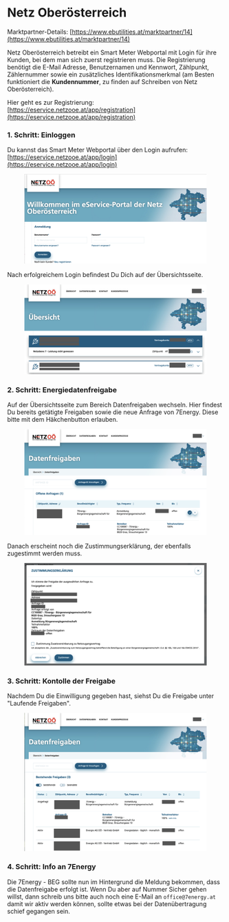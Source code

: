 # Netz Ober&ouml;sterreich

Marktpartner-Details: [https://www.ebutilities.at/marktpartner/14](https://www.ebutilities.at/marktpartner/14)

Netz Ober&ouml;sterreich betreibt ein Smart Meter Webportal mit Login f&uuml;r ihre Kunden, bei dem man sich zuerst registrieren muss. Die Registrierung ben&ouml;tigt die E-Mail Adresse, Benutzernamen und Kennwort, Z&auml;hlpunkt, Z&auml;hlernummer sowie ein zus&auml;tzliches Identifikationsmerkmal (am Besten funktioniert die **Kundennummer**, zu finden auf Schreiben von Netz Ober&ouml;sterreich).

Hier geht es zur Registrierung: [https://eservice.netzooe.at/app/registration](https://eservice.netzooe.at/app/registration)

### 1. Schritt: Einloggen

Du kannst das Smart Meter Webportal &uuml;ber den Login aufrufen: [https://eservice.netzooe.at/app/login](https://eservice.netzooe.at/app/login)

<figure><img src="../../.gitbook/assets/netzooe_image01.png" alt=""><figcaption></figcaption></figure>

Nach erfolgreichem Login befindest Du Dich auf der &Uuml;bersichtsseite.

<figure><img src="../../.gitbook/assets/netzooe_image02.png" alt=""><figcaption></figcaption></figure>

### 2. Schritt: Energiedatenfreigabe

Auf der &Uuml;bersichtsseite zum Bereich Datenfreigaben wechseln. Hier findest Du bereits get&auml;tigte Freigaben sowie die neue Anfrage von 7Energy. Diese bitte mit dem H&auml;kchenbutton erlauben. 
<figure><img src="../../.gitbook/assets/netzooe_image03.png" alt=""><figcaption></figcaption></figure>

Danach erscheint noch die Zustimmungserkl&auml;rung, der ebenfalls zugestimmt werden muss.

<figure><img src="../../.gitbook/assets/netzooe_image04.png" alt=""><figcaption></figcaption></figure>

### 3. Schritt: Kontolle der Freigabe

Nachdem Du die Einwilligung gegeben hast, siehst Du die Freigabe unter "Laufende Freigaben".

<figure><img src="../../.gitbook/assets/netzooe_image05.png" alt=""><figcaption></figcaption></figure>

### 4. Schritt: Info an 7Energy

Die 7Energy - BEG sollte nun im Hintergrund die Meldung bekommen, dass die Datenfreigabe erfolgt ist. Wenn Du aber auf Nummer Sicher gehen willst, dann schreib uns bitte auch noch eine E-Mail an `office@7energy.at`  damit wir aktiv werden k&ouml;nnen, sollte etwas bei der Daten&uuml;bertragung schief gegangen sein.